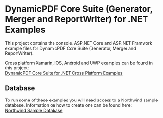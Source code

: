 # DynamicPDF Core Suite (Generator, Merger and ReportWriter) for .NET Examples
This project contains the console, ASP.NET Core and ASP.NET Framwork example files for DynamicPDF Core Suite (Generator, Merger and ReportWriter).

Cross platform Xamarin, iOS, Android and UWP examples can be found in this project:  
[DynamicPDF Core Suite for .NET Cross Platform Examples](https://github.com/dynamicpdf/coresuite-dotnet-cross-platform)

## Database
To run some of these examples you will need access to a Northwind sample database.
Information on how to create one can be found here:  
[Northwind Sample Database](https://github.com/microsoft/sql-server-samples/tree/master/samples/databases/northwind-pubs)
